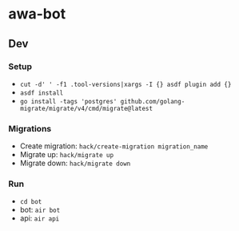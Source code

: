 # awa-bot

## Dev

### Setup

* `cut -d' ' -f1 .tool-versions|xargs -I {} asdf plugin add {}`
* `asdf install`
* `go install -tags 'postgres' github.com/golang-migrate/migrate/v4/cmd/migrate@latest`

### Migrations

* Create migration: `hack/create-migration migration_name`
* Migrate up: `hack/migrate up`
* Migrate down: `hack/migrate down`

### Run
* `cd bot`
* bot: `air bot`
* api: `air api`
